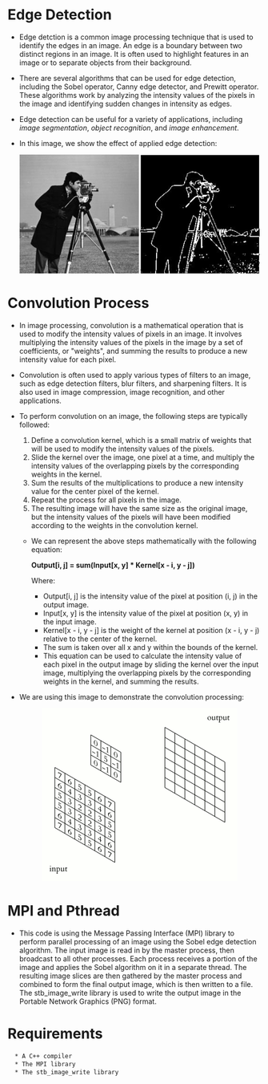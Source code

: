 # Edge Detection

* Edge detction  is a common image processing technique that is used to identify the edges in an image. An edge is a boundary between two distinct regions in an image.   It is often used to highlight features in an image or to separate objects from their background.

* There are several algorithms that can be used for edge detection, including the Sobel operator, Canny edge detector, and Prewitt operator. These algorithms work by     analyzing the intensity values of the pixels in the image and identifying sudden changes in intensity as edges.

* Edge detection can be useful for a variety of applications, including *image segmentation*, *object recognition*, and *image enhancement*.

* In this image, we show the effect of applied edge detection:
      <p align="center">
            <img src="/assets/images/edgeDetection.png" alt="edgeDetection image">
      </p>


# Convolution Process

* In image processing, convolution is a mathematical operation that is used to modify the intensity values of pixels in an image. It involves multiplying 
the intensity values of the pixels in the image by a set of coefficients, or "weights", and summing the results to produce a new intensity value for each pixel.

* Convolution is often used to apply various types of filters to an image, such as edge detection filters, blur filters, and sharpening filters. It is also used in
image compression, image recognition, and other applications.

* To perform convolution on an image, the following steps are typically followed:

  1. Define a convolution kernel, which is a small matrix of weights that will be used to modify the intensity values of the pixels.
  2. Slide the kernel over the image, one pixel at a time, and multiply the intensity values of the overlapping pixels by the corresponding weights in the kernel.
  3. Sum the results of the multiplications to produce a new intensity value for the center pixel of the kernel.
  4. Repeat the process for all pixels in the image.
  5. The resulting image will have the same size as the original image, but the intensity values of the pixels will have been modified according to the weights in the        convolution kernel.
  
  * We can represent the above steps mathematically with the following equation:
  
    **Output[i, j] = sum(Input[x, y] * Kernel[x - i, y - j])**
    
    Where:
      - Output[i, j] is the intensity value of the pixel at position (i, j) in the output image.
      - Input[x, y] is the intensity value of the pixel at position (x, y) in the input image.
      - Kernel[x - i, y - j] is the weight of the kernel at position (x - i, y - j) relative to the center of the kernel.
      - The sum is taken over all x and y within the bounds of the kernel.
      - This equation can be used to calculate the intensity value of each pixel in the output image by sliding the kernel over the input image, multiplying the                 overlapping pixels by the corresponding weights in the kernel, and summing the results.

* We are using this image to demonstrate the convolution processing:
              
     <p align="center">
        <img src="/assets/images/2D_Convolution_Animation.gif" alt="convolution image">
     </p>
    
# MPI and Pthread 

* This code is using the Message Passing Interface (MPI) library to perform parallel processing of an image using the Sobel edge detection algorithm. The input image is read in by the master process, then broadcast to all other processes. Each process receives a portion of the image and applies the Sobel algorithm on it in a separate thread. The resulting image slices are then gathered by the master process and combined to form the final output image, which is then written to a file. The stb_image_write library is used to write the output image in the Portable Network Graphics (PNG) format.
  
# Requirements 
      * A C++ compiler
      * The MPI library
      * The stb_image_write library
